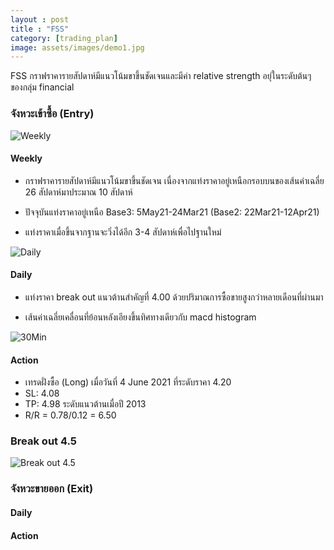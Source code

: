 ```yaml
---
layout : post
title : "FSS"
category: [trading_plan]
image: assets/images/demo1.jpg
---
```

FSS กราฟราคารายสัปดาห์มีแนวโน้มขาขึ้นชัดเจนและมีค่า relative strength อยุ่ในระดับต้นๆ ของกลุ่ม financial  

### จังหวะเข้าซื้อ (Entry)

![Weekly](/my_invest/assets/images/WjDNP4Df.png)
#### Weekly
* กราฟราคารายสัปดาห์มีแนวโน้มขาขึ้นชัดเจน เนื่องจากแท่งราคาอยู่เหนือกรอบบนของเส้นค่าเฉลี่ย 26 สัปดาห์มาประมาณ 10 สัปดาห์

* ปัจจุบันแท่งราคาอยู่เหนือ Base3: 5May21-24Mar21  (Base2: 22Mar21-12Apr21)

* แท่งราคาเมื่อขึ้นจากฐานจะวิ่งได้อีก 3-4 สัปดาห์เพื่อไปฐานใหม่


![Daily](/my_invest/assets/images/ACyRSN7P.png)
#### Daily
* แท่งราคา break out แนวต้านสำคัญที่ 4.00 ด้วยปริมาณการซื้อขายสูงกว่าหลายเดือนที่ผ่านมา

* เส้นค่าเฉลี่ยเคลื่อนที่ย้อนหลังเอียงขึ้นทิศทางเดียวกับ macd histogram


![30Min](/my_invest/assets/images/xAfooBAi.png)
#### Action
* เทรดฝั่งซื้อ (Long) เมื่อวันที่ 4 June 2021 ที่ระดับราคา 4.20
* SL: 4.08
* TP: 4.98 ระดับแนวต้านเมื่อปี 2013
* R/R = 0.78/0.12 = 6.50

### Break out 4.5
![Break out 4.5](/my_invest/assets/images/kYf3lnP5.png)

### จังหวะขายออก (Exit)

#### Daily

#### Action
